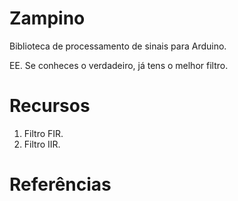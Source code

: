 
Zampino
=======

Biblioteca de processamento de sinais para Arduino.

EE. Se conheces o verdadeiro, já tens o melhor filtro.

Recursos
========

1. Filtro FIR.
1. Filtro IIR.

Referências
===========

